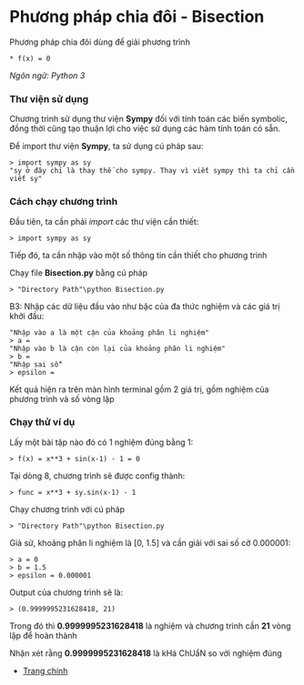 # Phương pháp chia đôi - Bisection 
Phương pháp chia đôi dùng để giải phương trình

    * f(x) = 0

*Ngôn ngữ: Python 3*

### **Thư viện sử dụng**
Chương trình sử dụng thư viện **Sympy** đối với tính toán các biến symbolic, đồng thời cũng tạo thuận lợi cho việc sử dụng các hàm tính toán có sẵn.

Để import thư viện **Sympy**, ta sử dụng cú pháp sau:

    > import sympy as sy
    "sy ở đây chỉ là thay thế cho sympy. Thay vì viết sympy thì ta chỉ cần viết sy"
### **Cách chạy chương trình**
Đầu tiên, ta cần phải *import* các thư viện cần thiết:

    > import sympy as sy

Tiếp đó, ta cần nhập vào một số thông tin cần thiết cho phương trình

Chạy file **Bisection.py** bằng cú pháp

    > "Directory Path"\python Bisection.py

B3: Nhập các dữ liệu đầu vào như bậc của đa thức nghiệm và các giá trị khởi đầu:

    "Nhập vào a là một cận của khoảng phân li nghiệm"
    > a =  
    "Nhập vào b là cận còn lại của khoảng phân li nghiệm"
    > b = 
    "Nhập sai số"
    > epsilon = 

Kết quả hiện ra trên màn hình terminal gồm 2 giá trị, gồm nghiệm của phương trình và số vòng lặp

### **Chạy thử ví dụ**
Lấy một bài tập nào đó có 1 nghiệm đúng bằng 1:

    > f(x) = x**3 + sin(x-1) - 1 = 0

Tại dòng 8, chương trình sẽ được config thành:

    > func = x**3 + sy.sin(x-1) - 1

Chạy chương trình với cú pháp 

    > "Directory Path"\python Bisection.py

Giả sử, khoảng phân li nghiệm là [0, 1.5] và cần giải với sai số cỡ 0.000001: 

    > a = 0
    > b = 1.5
    > epsilon = 0.000001

Output của chương trình sẽ là:

    > (0.9999995231628418, 21)

Trong đó thì **0.9999995231628418** là nghiệm và chương trình cần **21** vòng lặp để hoàn thành

Nhận xét rằng **0.9999995231628418** là kHá ChUẩN so với nghiệm đúng

* [Trang chính](https://github.com/Billrizer/Numerical-Analysis_Integrated-Equation/tree/Integral-Equation)
